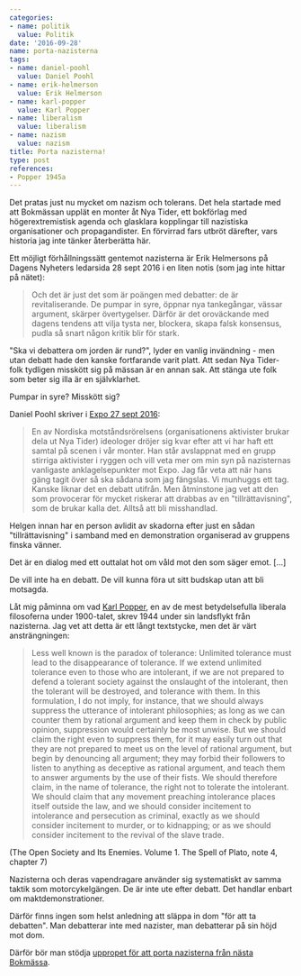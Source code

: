 ```yaml
---
categories:
- name: politik
  value: Politik
date: '2016-09-28'
name: porta-nazisterna
tags:
- name: daniel-poohl
  value: Daniel Poohl
- name: erik-helmerson
  value: Erik Helmerson
- name: karl-popper
  value: Karl Popper
- name: liberalism
  value: liberalism
- name: nazism
  value: nazism
title: Porta nazisterna!
type: post
references:
- Popper 1945a
---
```

Det pratas just nu mycket om nazism och tolerans. Det hela startade med att Bokmässan upplät en monter åt Nya Tider, ett bokförlag med högerextremistisk agenda och glasklara kopplingar till nazistiska organisationer och propagandister. En förvirrad fars utbröt därefter, vars historia jag inte tänker återberätta här.

Ett möjligt förhållningssätt gentemot nazisterna är Erik Helmersons på Dagens Nyheters ledarsida 28 sept 2016 i en liten notis (som jag inte hittar på nätet):

> Och det är just det som är poängen med debatter: de är revitaliserande. De pumpar in syre, öppnar nya tankegångar, vässar argument, skärper övertygelser. Därför är det oroväckande med dagens tendens att vilja tysta ner, blockera, skapa falsk konsensus, pudla så snart någon kritik blir för stark.

"Ska vi debattera om jorden är rund?", lyder en vanlig invändning - men utan debatt hade den kanske fortfarande varit platt. Att sedan Nya Tider-folk tydligen misskött sig på mässan är en annan sak. Att stänga ute folk som beter sig illa är en självklarhet.

Pumpar in syre? Misskött sig?

Daniel Poohl skriver i [Expo 27 sept 2016](http://expo.se/2016/extremhogern-vill-inte-ha-en-debatt_7160.html):

> En av Nordiska motståndsrörelsens (organisationens aktivister brukar dela ut Nya Tider) ideologer dröjer sig kvar efter att vi har haft ett samtal på scenen i vår monter. Han står avslappnat med en grupp stirriga aktivister i ryggen och vill veta mer om min syn på nazisternas vanligaste anklagelsepunkter mot Expo. Jag får veta att när hans gäng tagit över så ska sådana som jag fängslas. Vi munhuggs ett tag. Kanske liknar det en debatt utifrån. Men åtminstone jag vet att den som provocerar för mycket riskerar att drabbas av en "tillrättavisning", som de brukar kalla det. Alltså att bli misshandlad. 

Helgen innan har en person avlidit av skadorna efter just en sådan "tillrättavisning" i samband med en demonstration organiserad av gruppens finska vänner. 

Det är en dialog med ett outtalat hot om våld mot den som säger emot. [...]

De vill inte ha en debatt. De vill kunna föra ut sitt budskap utan att bli motsagda.

Låt mig påminna om vad [Karl Popper](/karl-popper/), en av de mest betydelsefulla liberala filosoferna under 1900-talet, skrev 1944 under sin landsflykt från nazisterna. Jag vet att detta är ett långt textstycke, men det är värt ansträngningen:

> Less well known is the paradox of tolerance: Unlimited tolerance must lead to the disappearance of tolerance. If we extend unlimited tolerance even to those who are intolerant, if we are not prepared to defend a tolerant society against the onslaught of the intolerant, then the tolerant will be destroyed, and tolerance with them. In this formulation, I do not imply, for instance, that we should always suppress the utterance of intolerant philosophies; as long as we can counter them by rational argument and keep them in check by public opinion, suppression would certainly be most unwise. But we should claim the right even to suppress them, for it may easily turn out that they are not prepared to meet us on the level of rational argument, but begin by denouncing all argument; they may forbid their followers to listen to anything as deceptive as rational argument, and teach them to answer arguments by the use of their fists. We should therefore claim, in the name of tolerance, the right not to tolerate the intolerant. We should claim that any movement preaching intolerance places itself outside the law, and we should consider incitement to intolerance and persecution as criminal, exactly as we should consider incitement to murder, or to kidnapping; or as we should consider incitement to the revival of the slave trade.

(The Open Society and Its Enemies. Volume 1. The Spell of Plato, note 4, chapter 7)

Nazisterna och deras vapendragare använder sig systematiskt av samma taktik som motorcykelgängen. De är inte ute efter debatt. Det handlar enbart om maktdemonstrationer.

Därför finns ingen som helst anledning att släppa in dom "för att ta debatten". Man debatterar inte med nazister, man debatterar på sin höjd mot dom.

Därför bör man stödja [uppropet för att porta nazisterna från nästa Bokmässa](http://upprop.nu/NVUT).
